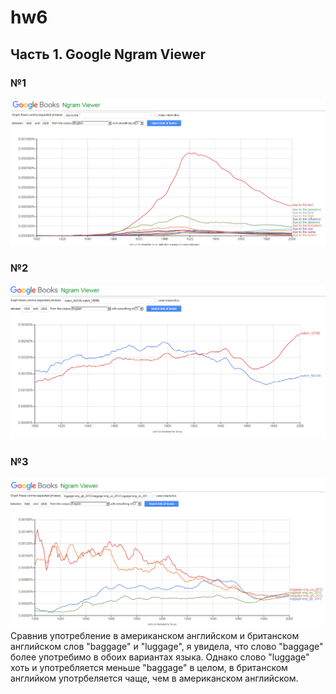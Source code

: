 # hw6
## Часть 1. Google Ngram Viewer
### №1
![](https://github.com/zotovapolina/hw6/blob/master/Цифровая%20грамотность.PNG)
### №2
![](https://github.com/zotovapolina/hw6/blob/master/Google%20Ngrams.PNG)
### №3
![](https://github.com/zotovapolina/hw6/blob/master/синонимы%20GB%20US.PNG)
Сравнив употребление в американском английском и британском английском слов "baggage" и "luggage", я увидела, что слово "baggage" более употребимо в обоих вариантах языка. Однако слово "luggage" хоть и употребляется меньше "baggage" в целом, в британском английком употрбеляется чаще, чем в американском английском. 
